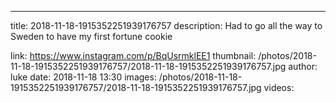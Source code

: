 ---
title: 2018-11-18-1915352251939176757
description: Had to go all the way to Sweden to have my first fortune cookie

link: https://www.instagram.com/p/BqUsrmklEE1
thumbnail: /photos/2018-11-18-1915352251939176757/2018-11-18-1915352251939176757.jpg
author: luke
date: 2018-11-18 13:30
images: /photos/2018-11-18-1915352251939176757/2018-11-18-1915352251939176757.jpg
videos: 
